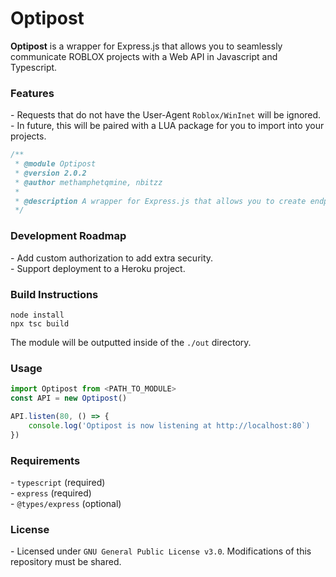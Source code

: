 # Optipost
**Optipost** is a wrapper for Express.js that allows you to seamlessly communicate ROBLOX projects with a Web API in Javascript and Typescript.

### Features
\- Requests that do not have the User-Agent `Roblox/WinInet` will be ignored.<br>
\- In future, this will be paired with a LUA package for you to import into your projects.

```ts
/**
 * @module Optipost
 * @version 2.0.2
 * @author methamphetqmine, nbitzz
 * 
 * @description A wrapper for Express.js that allows you to create endpoints that can only be accessed by Roblox's WinInet user-agent.
 */
```

### Development Roadmap
\- Add custom authorization to add extra security.<br>
\- Support deployment to a Heroku project.<br>

### Build Instructions
```
node install
npx tsc build
```
The module will be outputted inside of the `./out` directory.

### Usage
```ts
import Optipost from <PATH_TO_MODULE>
const API = new Optipost()

API.listen(80, () => {
    console.log('Optipost is now listening at http://localhost:80`)
})
```

### Requirements
\- `typescript` (required)<br>
\- `express` (required)<br>
\- `@types/express` (optional)

### License
\- Licensed under `GNU General Public License v3.0`. Modifications of this repository must be shared.